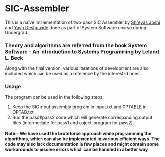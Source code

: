 # SIC-Assembler
This is a naïve implementation of two-pass SIC Assembler by [Shreyas Joshi](https://github.com/shreyasjoshi1234) and [Yash Deshpande](https://github.com/chimms1) done as part of System Software course during Undergrad.

### Theory and algorithms are referred from the book System Software - An introduction to Systems Programming by Leland L. Beck

Along with the final version, various iterations of development are also included which can be used as a reference by the interested ones.

### Usage
The program can be used in the following steps:
1. Keep the SIC input assembly program in input.txt and OPTABLE in OPTAB.txt
2. Run the pass1/pass2 code which will generate corresponding output files (intermediate for pass1 and object-program for pass2).


#### Note:- We have used the bruteforce approach while programming the algorithms, which can also be implemented in various efficient ways. The code may also lack documentation in few places and might contain some workarounds to resolve errors which can be handled in a better way
